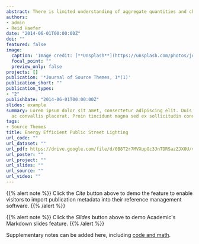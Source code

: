 ```yaml
---
abstract: There is limited understanding of aggregate quantities and characteristics of public street and area lighting installations across the United States, despite the fact that associated expenditures on electricity can be a significant component of municipal energy budgets, frequently accounting for up to or even exceeding half (e.g., see Figure 1.) Nevertheless, a growing number of municipalities and other government agencies are recognizing high performance street and outdoor lighting as a means to save energy and money, and reduce associated carbon emissions.
authors:
- admin
- Reid Haefer
date: "2014-06-01T00:00:00Z"
doi: ""
featured: false
image:
  caption: 'Image credit: [**Unsplash**](https://unsplash.com/photos/jdD8gXaTZsc)'
  focal_point: ""
  preview_only: false
projects: []
publication: '*Journal of Source Themes, 1*(1)'
publication_short: ""
publication_types:
- "2"
publishDate: "2014-06-01T00:00:00Z"
slides: example
summary: Lorem ipsum dolor sit amet, consectetur adipiscing elit. Duis posuere tellus
  ac convallis placerat. Proin tincidunt magna sed ex sollicitudin condimentum.
tags:
- Source Themes
title: Energy Efficient Public Street Lighting
url_code: ""
url_dataset: ""
url_pdf: https://drive.google.com/file/d/0B8T2r7MVXupGc3JnTDRSazZJX0U/view
url_poster: ""
url_project: ""
url_slides: ""
url_source: ""
url_video: ""
---
```


{{% alert note %}}
Click the *Cite* button above to demo the feature to enable visitors to import publication metadata into their reference management software.
{{% /alert %}}

{{% alert note %}}
Click the *Slides* button above to demo Academic's Markdown slides feature.
{{% /alert %}}

Supplementary notes can be added here, including [code and math](https://sourcethemes.com/academic/docs/writing-markdown-latex/).
